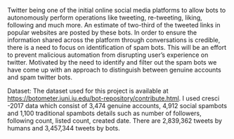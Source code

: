 Twitter being one of the initial online social media platforms to allow bots to autonomously perform operations like tweeting, re-tweeting, liking, following and much more. An estimate of two-third of the tweeted links in popular websites are posted by these bots. In order to ensure the information shared across the platform through conversations is credible, there is a need to focus on identification of spam bots. This will be an effort to prevent malicious automation from disrupting user’s experience on twitter. Motivated by the need to identify and filter out the spam bots we have come up with an approach to distinguish between genuine accounts and spam twitter bots. 

Dataset:
The dataset used for this project is available at https://botometer.iuni.iu.edu/bot-repository/contribute.html. I used cresci -2017 data which consist of 3,474 genuine accounts, 4,912 social spambots and 1,100 traditional spambots details such as number of followers, following count, listed count, created date. There are 2,839,362 tweets by humans and 3,457,344 tweets by bots.
